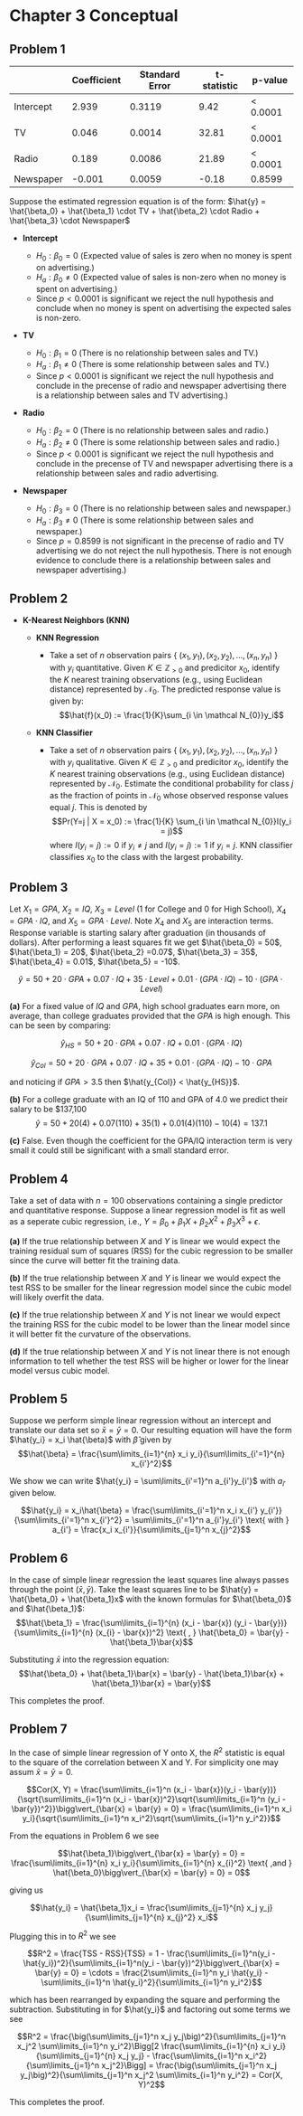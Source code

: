 # Chapter 3 Conceptual

## Problem 1

|             | Coefficient | Standard Error | t-statistic | p-value  |
| ----------- | ----------- | -------------- | ----------- | -------- |
| Intercept   | 2.939       | 0.3119         | 9.42        | < 0.0001 | 
| TV          | 0.046       | 0.0014         | 32.81       | < 0.0001 |
| Radio       | 0.189       | 0.0086         | 21.89       | < 0.0001 |
| Newspaper   | -0.001      | 0.0059         | -0.18       | 0.8599   |

Suppose the estimated regression equation is of the form: $\hat{y} = \hat{\beta_0} + \hat{\beta_1} \cdot TV + \hat{\beta_2} \cdot Radio + \hat{\beta_3} \cdot Newspaper$

- **Intercept**
    - $H_0: \beta_0 = 0$ (Expected value of sales is zero when no money is spent on advertising.)
    - $H_a: \beta_0 \neq 0$ (Expected value of sales is non-zero when no money is spent on advertising.)
    - Since $p < 0.0001$ is significant we reject the null hypothesis and conclude when no money is spent on advertising the expected sales is non-zero.
    
- **TV**
    - $H_0: \beta_1 = 0$ (There is no relationship between sales and TV.)
    - $H_a: \beta_1 \neq 0$ (There is some relationship between sales and TV.)
    - Since $p < 0.0001$ is significant we reject the null hypothesis and conclude in the precense of radio and newspaper advertising there is a relationship between sales and TV advertising.)
    
- **Radio**
    - $H_0: \beta_2 = 0$ (There is no relationship between sales and radio.)
    - $H_a: \beta_2 \neq 0$ (There is some relationship between sales and radio.)
    - Since $p < 0.0001$ is significant we reject the null hypothesis and conclude in the precense of TV and newspaper advertising there is a relationship between sales and radio advertising.
    
- **Newspaper**
    - $H_0: \beta_3 = 0$ (There is no relationship between sales and newspaper.)
    - $H_a: \beta_3 \neq 0$ (There is some relationship between sales and newspaper.)
    - Since $p = 0.8599$ is not significant in the precense of radio and TV advertising we do not reject the null hypothesis. There is not enough evidence to conclude there is a relationship between sales and newspaper advertising.)
    
## Problem 2
- **K-Nearest Neighbors (KNN)**
    - **KNN Regression**
        - Take a set of $n$ observation pairs { $(x_1, y_1), (x_2, y_2), \ldots ,(x_n, y_n)$ } with $y_i$ quantitative.  Given $K \in \mathbb Z_{> 0}$ and predicitor $x_0$, identify the $K$ nearest training observations (e.g., using Euclidean distance) represented by $\mathcal N_{0}$. The predicted response value is given by: $$\hat{f}(x_0) := \frac{1}{K}\sum_{i \in \mathcal N_{0}}y_i$$

    - **KNN Classifier**
        - Take a set of $n$ observation pairs { $(x_1, y_1), (x_2, y_2), \ldots ,(x_n, y_n)$ } with $y_i$ qualitative. Given $K \in \mathbb Z_{> 0}$ and predicitor $x_0$, identify the $K$ nearest training observations (e.g., using Euclidean distance) represented by $\mathcal N_{0}$. Estimate the conditional probability for class $j$ as the fraction of points in  $\mathcal N_{0}$ whose observed response values equal $j$. This is denoted by $$Pr(Y=j | X = x_0) := \frac{1}{K} \sum_{i \in \mathcal N_{0}}I(y_i = j)$$ where $I(y_i = j) :=0 \text{ if } y_i \neq j$ and $I(y_i = j) := 1 \text{ if } y_i = j$. KNN classifier classifies $x_0$ to the class with the largest probability.
        
## Problem 3
Let $X_1 = GPA$, $X_2 = IQ$, $X_3 = Level$ (1 for College and 0 for High School), $X_4 = GPA \cdot IQ$, and $X_5 = GPA \cdot Level$. Note $X_4$ and $X_5$ are interaction terms. Response variable is starting salary after graduation (in thousands of dollars). After performing a least squares fit we get $\hat{\beta_0} = 50$, $\hat{\beta_1} = 20$, $\hat{\beta_2} =0.07$, $\hat{\beta_3} = 35$, $\hat{\beta_4} = 0.01$, $\hat{\beta_5} = -10$.

$$\hat{y} = 50 + 20 \cdot GPA + 0.07 \cdot IQ + 35 \cdot Level + 0.01 \cdot (GPA \cdot IQ) - 10 \cdot (GPA \cdot Level)$$

**(a)** For a fixed value of $IQ$ and $GPA$, high school graduates earn more, on average, than college graduates provided that the $GPA$ is high enough. This can be seen by comparing:

$$\hat{y}_{HS} = 50 + 20 \cdot GPA + 0.07 \cdot IQ + 0.01 \cdot (GPA \cdot IQ)$$

$$\hat{y}_{Col} = 50 + 20 \cdot GPA + 0.07 \cdot IQ + 35 + 0.01 \cdot (GPA \cdot IQ) - 10 \cdot GPA$$

and noticing if $GPA > 3.5$ then $\hat{y_{Col}} < \hat{y_{HS}}$.

**(b)** For a college graduate with an IQ of 110 and GPA of 4.0 we predict their salary to be <span>$</span>137,100 $$\hat{y} = 50 + 20(4) + 0.07(110) + 35(1) + 0.01(4)(110) - 10(4) = 137.1$$
    
**(c)** False. Even though the coefficient for the GPA/IQ interaction term is very small it could still be significant with a small standard error. 
    
## Problem 4
Take a set of data with $n=100$ observations containing a single predictor and quantitative response. Suppose a linear regression model is fit as well as a seperate cubic regression, i.e., $Y = \beta_0 + \beta_1 X + \beta_2 X^2 + \beta_3 X^3 + \epsilon$.
    
**(a)** If the true relationship between $X$ and $Y$ is linear we would expect the training residual sum of squares (RSS) for the cubic regression to be smaller since the curve will better fit the training data.
    
**(b)** If the true relationship between $X$ and $Y$ is linear we would expect the test RSS to be smaller for the linear regression model since the cubic model will likely overfit the data.
    
**(c)** If the true relationship between $X$ and $Y$ is not linear we would expect the training RSS for the cubic model to be lower than the linear model since it will better fit the curvature of the observations.
    
**(d)** If the true relationship between $X$ and $Y$ is not linear there is not enough information to tell whether the test RSS will be higher or lower for the linear model versus cubic model.
    
## Problem 5
Suppose we perform simple linear regression without an intercept and translate our data set so $\bar{x} = \bar{y} = 0$. Our resulting equation will have the form $\hat{y_i} = x_i \hat{\beta}$ with $\hat{\beta}$ given by $$\hat{\beta} = \frac{\sum\limits_{i=1}^{n} x_i y_i}{\sum\limits_{i'=1}^{n} x_{i'}^2}$$

We show we can write $\hat{y_i} = \sum\limits_{i'=1}^n a_{i'}y_{i'}$ with $a_{i'}$ given below.
    
$$\hat{y_i} = x_i\hat{\beta} = \frac{\sum\limits_{i'=1}^n x_i x_{i'} y_{i'}}{\sum\limits_{i'=1}^n x_{i'}^2} = \sum\limits_{i'=1}^n a_{i'}y_{i'} \text{ with } a_{i'} = \frac{x_i x_{i'}}{\sum\limits_{j=1}^n x_{j}^2}$$
    
## Problem 6
In the case of simple linear regression the least squares line always passes through the point $(\bar{x}, \bar{y})$. Take the least squares line to be $\hat{y} = \hat{\beta_0} + \hat{\beta_1}x$ with the known formulas for $\hat{\beta_0}$ and $\hat{\beta_1}$:
$$\hat{\beta_1} = \frac{\sum\limits_{i=1}^{n} (x_i - \bar{x}) (y_i - \bar{y})}{\sum\limits_{i=1}^{n} (x_{i} - \bar{x})^2} \text{ , } \hat{\beta_0} = \bar{y} - \hat{\beta_1}\bar{x}$$

Substituting $\bar{x}$ into the regression equation:
$$\hat{\beta_0} + \hat{\beta_1}\bar{x} = \bar{y} - \hat{\beta_1}\bar{x} + \hat{\beta_1}\bar{x} = \bar{y}$$

This completes the proof.

## Problem 7
In the case of simple linear regression of Y onto X, the $R^2$ statistic is equal to the square of the correlation between X and Y. For simplicity one may assum $\bar{x} = \bar{y} = 0$.

$$Cor(X, Y) = \frac{\sum\limits_{i=1}^n (x_i - \bar{x})(y_i - \bar{y})}{\sqrt{\sum\limits_{i=1}^n (x_i - \bar{x})^2}\sqrt{\sum\limits_{i=1}^n (y_i - \bar{y})^2}}\bigg\vert_{\bar{x} = \bar{y} = 0} = \frac{\sum\limits_{i=1}^n x_i y_i}{\sqrt{\sum\limits_{i=1}^n x_i^2}\sqrt{\sum\limits_{i=1}^n y_i^2}}$$
    
From the equations in Problem 6 we see
    
$$\hat{\beta_1}\bigg\vert_{\bar{x} = \bar{y} = 0} = \frac{\sum\limits_{i=1}^{n} x_i y_i}{\sum\limits_{i=1}^{n} x_{i}^2} \text{ ,and } \hat{\beta_0}\bigg\vert_{\bar{x} = \bar{y} = 0} = 0$$
    
giving us 
    
$$\hat{y_i} = \hat{\beta_1}x_i = \frac{\sum\limits_{j=1}^{n} x_j y_j}{\sum\limits_{j=1}^{n} x_{j}^2} x_i$$
    
Plugging this in to $R^2$ we see
    
$$R^2 = \frac{TSS - RSS}{TSS} = 1 - \frac{\sum\limits_{i=1}^n(y_i - \hat{y_i})^2}{\sum\limits_{i=1}^n(y_i - \bar{y})^2}\bigg\vert_{\bar{x} = \bar{y} = 0} = \cdots = \frac{2\sum\limits_{i=1}^n y_i \hat{y_i} - \sum\limits_{i=1}^n \hat{y_i}^2}{\sum\limits_{i=1}^n y_i^2}$$
    
which has been rearranged by expanding the square and performing the subtraction. Substituting in for $\hat{y_i}$ and factoring out some terms we see
    
$$R^2 = \frac{\big(\sum\limits_{j=1}^n x_j y_j\big)^2}{\sum\limits_{j=1}^n x_j^2 \sum\limits_{i=1}^n y_i^2}\Bigg[2 \frac{\sum\limits_{i=1}^{n} x_i y_i}{\sum\limits_{j=1}^{n} x_j y_j} - \frac{\sum\limits_{i=1}^n x_i^2}{\sum\limits_{j=1}^n x_j^2}\Bigg] = \frac{\big(\sum\limits_{j=1}^n x_j y_j\big)^2}{\sum\limits_{j=1}^n x_j^2 \sum\limits_{i=1}^n y_i^2} = Cor(X, Y)^2$$
    
This completes the proof.



